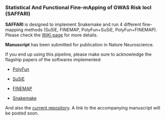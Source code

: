 ### Statistical And Functional Fine-mApping of GWAS Risk locI (SAFFARI) 

**SAFFARI** is designed to implement Snakemake and run 4 different fine-mapping methods (SuSiE, FINEMAP, PolyFun+SuSiE, PolyFun+FINEMAP).
Please check the [WiKi page](https://github.com/mkoromina/SAFFARI/wiki) for more details.

**Manuscript** has been submitted for publication in Nature Neuroscience.

If you end up using this pipeline, please make sure to acknowledge the flagship papers of the softwares implemented:

- [PolyFun](https://www.nature.com/articles/s41588-020-00735-5)

- [SuSiE](https://academic.oup.com/jrsssb/article/82/5/1273/7056114)

- [FINEMAP](https://academic.oup.com/bioinformatics/article/32/10/1493/1743040)

- [Snakemake](https://academic.oup.com/bioinformatics/article/28/19/2520/290322)

And also the [current repository](https://github.com/mkoromina/SAFFARI/). A link to the accompanying manuscript will be posted soon.
